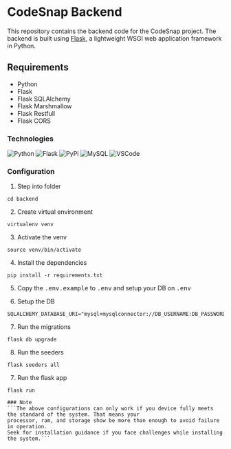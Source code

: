 # CodeSnap Backend

This repository contains the backend code for the CodeSnap project. The backend is built using [Flask](https://flask.palletsprojects.com/), a lightweight WSGI web application framework in Python.

## Requirements
- Python
- Flask
- Flask SQLAlchemy
- Flask Marshmallow
- Flask Restfull
- Flask CORS


### Technologies

![Python](https://img.shields.io/badge/Python-FFD43B?style=for-the-badge&logo=python&logoColor=blue)
![Flask](https://img.shields.io/badge/Flask-000000?style=for-the-badge&logo=flask&logoColor=white)
![PyPi](https://img.shields.io/badge/pypi-3775A9?style=for-the-badge&logo=pypi&logoColor=white)
![MySQL](https://img.shields.io/badge/MySQL-005C84?style=for-the-badge&logo=mysql&logoColor=white)
![VSCode](https://img.shields.io/badge/Visual_Studio_Code-0078D4?style=for-the-badge&logo=visual%20studio%20code&logoColor=white)


### Configuration

1. Step into folder
```shell
cd backend
```
2. Create virtual environment
```shell
virtualenv venv 
```
3. Activate the venv
```shell
source venv/bin/activate
```
4. Install the dependencies
```shell
pip install -r requirements.txt
```

5. Copy the <kbd>.env.example</kbd> to <kbd>.env</kbd> and setup your DB on <kbd>.env</kbd>

6. Setup the DB
```.dotenv
SQLALCHEMY_DATABASE_URI="mysql+mysqlconnector://DB_USERNAME:DB_PASSWORD@127.0.0.1:3306/DB_DATABASE"
```
7. Run the migrations
```shell
flask db upgrade
```
8. Run the seeders
```shell
flask seeders all
```

7. Run the flask app
```shell
flask run

### Note
```The above configurations can only work if you device fully meets the standard of the system. That means your 
processor, ram, and storage show be more than enough to avoid failure in operation.
Seek for installation guidance if you face challenges while installing the system.```

